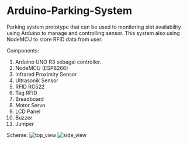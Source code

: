 # Arduino-Parking-System
Parking system prototype that can be used to monitoring slot availability using Arduino to manage and controlling sensor. This system also using NodeMCU to store RFID data from user.

Components:
1. Arduino UNO R3 sebagai controller.
2. NodeMCU (ESP8266)
3. Infrared Proximity Sensor 
4. Ultrasonik Sensor
5. RFID RC522
6. Tag RFID
7. Breadboard
8. Motor Servo
9. LCD Panel
10. Buzzer
11. Jumper


Scheme:
![top_view](https://user-images.githubusercontent.com/58614203/188171444-4842a79f-10ca-4074-931f-0e00fa831009.png)
![side_view](https://user-images.githubusercontent.com/58614203/188171458-5efad64f-2d83-4b8d-9f5f-89b63b32c6ef.png)
